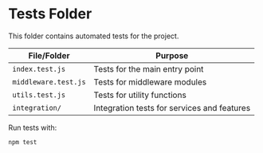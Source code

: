# Tests Folder

This folder contains automated tests for the project.

| File/Folder              | Purpose                                      |
|--------------------------|----------------------------------------------|
| `index.test.js`          | Tests for the main entry point              |
| `middleware.test.js`     | Tests for middleware modules                |
| `utils.test.js`          | Tests for utility functions                 |
| `integration/`           | Integration tests for services and features |

Run tests with:

```bash
npm test
```
